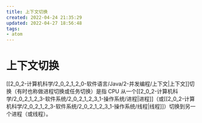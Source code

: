 ```yaml
---
title: 上下文切换
created: 2022-04-24 21:35:29
updated: 2022-04-27 18:56:48
tags: 
- atom
---
```

# 上下文切换

[[2_0_2-计算机科学/2_0_2_1_2_0-软件语言/Java/2-并发编程/上下文|上下文]]切换（有时也称做进程切换或任务切换）是指 CPU 从一个[[2_0_2-计算机科学/2_0_2_1_2_3-软件系统/2_0_2_1_2_3_1-操作系统/进程|进程]]（或[[2_0_2-计算机科学/2_0_2_1_2_3-软件系统/2_0_2_1_2_3_1-操作系统/线程|线程]]）切换到另一个进程（或线程）。